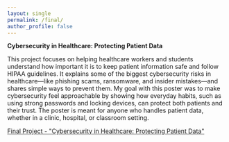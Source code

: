```yaml
---
layout: single
permalink: /final/
author_profile: false
---
```

<strong>Cybersecurity in Healthcare: Protecting Patient Data</strong>

This project focuses on helping healthcare workers and students understand how important it is to keep patient information safe and follow HIPAA guidelines. It explains some of the biggest cybersecurity risks in healthcare—like phishing scams, ransomware, and insider mistakes—and shares simple ways to prevent them. My goal with this poster was to make cybersecurity feel approachable by showing how everyday habits, such as using strong passwords and locking devices, can protect both patients and their trust. The poster is meant for anyone who handles patient data, whether in a clinic, hospital, or classroom setting.

<a href="https://tinybumblee.github.io/AmberR.github.io/files/Cybersecurity_in_Healthcare_Poster_Final.pdf">Final Project - "Cybersecurity in Healthcare: Protecting Patient Data"</a>
